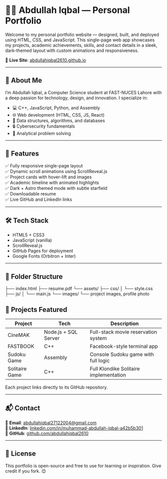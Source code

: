 # 👨‍💻 Abdullah Iqbal — Personal Portfolio

Welcome to my personal portfolio website — designed, built, and deployed using HTML, CSS, and JavaScript. This single-page web app showcases my projects, academic achievements, skills, and contact details in a sleek, dark-themed layout with custom animations and responsiveness.

🔗 **Live Site**: [abdullahiqbal2610.github.io](https://abdullahiqbal2610.github.io)

---

## 🚀 About Me

I’m Abdullah Iqbal, a Computer Science student at FAST-NUCES Lahore with a deep passion for technology, design, and innovation. I specialize in:

- 💻 C++, JavaScript, Python, and Assembly
- 🌐 Web development (HTML, CSS, JS, React)
- 🧠 Data structures, algorithms, and databases
- 🔒 Cybersecurity fundamentals
- 🎯 Analytical problem solving

---

## 📂 Features

✅ Fully responsive single-page layout  
✅ Dynamic scroll animations using ScrollReveal.js  
✅ Project cards with hover-lift and images  
✅ Academic timeline with animated highlights  
✅ Dark + Astro themed mode with subtle starfield  
✅ Downloadable resume  
✅ Live GitHub and LinkedIn links

---

## 🛠️ Tech Stack

- HTML5 + CSS3
- JavaScript (vanilla)
- ScrollReveal.js
- GitHub Pages for deployment
- Google Fonts (Orbitron + Inter)

---

## 📁 Folder Structure

├── index.html
├── resume.pdf
└── assets/
├── css/
│ └── style.css
├── js/
│ └── main.js
└── images/
└── project images, profile photo

## 🧠 Projects Featured

| Project        | Tech                 | Description                            |
| -------------- | -------------------- | -------------------------------------- |
| CineMAK        | Node.js + SQL Server | Full-stack movie reservation system    |
| FASTBOOK       | C++                  | Facebook-style terminal app            |
| Sudoku Game    | Assembly             | Console Sudoku game with full logic    |
| Solitaire Game | C++                  | Full Klondike Solitaire implementation |

Each project links directly to its GitHub repository.

---

## 📬 Contact

📧 **Email**: [abdullahiqbal27122004@gmail.com](mailto:abdullahiqbal27122004@gmail.com)  
🔗 **LinkedIn**: [linkedin.com/in/muhammad-abdullah-iqbal-a42b5b301](https://www.linkedin.com/in/muhammad-abdullah-iqbal-a42b5b301)  
🐙 **GitHub**: [github.com/abdullahiqbal2610](https://github.com/abdullahiqbal2610)

---

## 📌 License

This portfolio is open-source and free to use for learning or inspiration. Give credit if you fork. 😊
